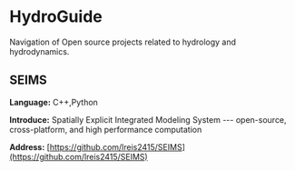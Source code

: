 # HydroGuide

Navigation of Open source projects related to hydrology and hydrodynamics.

## SEIMS
**Language:**
  C++,Python
  
**Introduce:**
Spatially Explicit Integrated Modeling System --- open-source, cross-platform, and high performance computation

**Address:**
[https://github.com/lreis2415/SEIMS](https://github.com/lreis2415/SEIMS)
